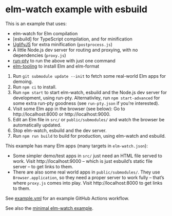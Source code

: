# elm-watch example with esbuild

This is an example that uses:

- elm-watch for Elm compilation
- [esbuild] for TypeScript compilation, and for minification
- [UglifyJS] for extra minification (`postprocess.js`)
- A little Node.js dev server for routing and proxying, with no dependencies (`proxy.js`)
- [run-pty] to run the above with just one command
- [elm-tooling] to install Elm and elm-format

1. Run `git submodule update --init` to fetch some real-world Elm apps for demoing.
2. Run `npm ci` to install.
3. Run `npm start` to start elm-watch, esbuild and the Node.js dev server for development, using run-pty. Alternativley, run `npm start-advanced` for some extra run-pty goodness (see `run-pty.json` if you’re interested).
4. Visit some Elm app in the browser (see below): Go to http://localhost:8000 or http://localhost:9000.
5. Edit an Elm file in `src/` or `public/submodules/` and watch the browser be automatically updated.
6. Stop elm-watch, esbuild and the dev server.
7. Run `npm run build` to build for production, using elm-watch and esbuild.

This example has many Elm apps (many targets in `elm-watch.json`):

- Some simpler demo/test apps in `src/` just need an HTML file served to work. Visit http://localhost:9000 – which is just esbuild’s static file server – to get links to them.
- There are also some real world apps in `public/submodules/`. They use `Browser.application`, so they need a proper server to work fully – that’s where `proxy.js` comes into play. Visit http://localhost:8000 to get links to them.

See [example.yml] for an example GitHub Actions workflow.

See also the [minimal elm-watch example][example-minimal].

[elm-tooling]: https://elm-tooling.github.io/elm-tooling-cli
[example-minimal]: https://github.com/lydell/elm-watch/tree/main/example-minimal
[example.yml]: https://github.com/lydell/elm-watch/blob/main/.github/workflows/example.yml
[run-pty]: https://github.com/lydell/run-pty/
[uglifyjs]: https://github.com/mishoo/UglifyJS
